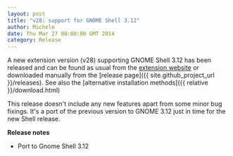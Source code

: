 ```yaml
---
layout: post
title: "v28: support for GNOME Shell 3.12"
author: Michele
date: Thu Mar 27 00:00:00 GMT 2014
category: Release
---
```


A new extension version (v28) supporting GNOME Shell 3.12 has been released and can be found as usual from the [extension website](https://extensions.gnome.org/extension/307/dash-to-dock/) or downloaded manually from the [release page]({{ site.github_project_url }}/releases). See also the [alternative installation methods]({{ relative }}/download.html)

<!--more-->

This release doesn't include any new features apart from some minor bug fixings. It's a port of the previous version to GNOME 3.12 just in time for the new Shell release.

**Release notes**

* Port to Gnome Shell 3.12

